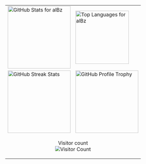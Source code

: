 <table>
  <tr>
    <td>
      <a href="https://github.com/albertobarrago">
        <img height="200" src="https://my-stats-43gk.vercel.app/api?username=albertobarrago&show_icons=true&theme=radical&hide=contribs,issues&rank_icon=github&include_all_commits=true&card_width=200" alt="GitHub Stats for alBz" />
      </a>
    </td>
    <td>
      <a href="https://github.com/albertobarrago">
        <img height="170" src="https://my-stats-43gk.vercel.app/api/top-langs/?username=albertobarrago&hide=html,scss,css&langs_count=8&layout=compact&theme=radical&card_width=300" alt="Top Languages for alBz" />
      </a>
    </td>
  </tr>
  <tr>
    <td>
      <img height="200" src="https://github-readme-streak-stats-git-main-davids-projects-ad77adcc.vercel.app/?user=albertobarrago&theme=radical" alt="GitHub Streak Stats" />
    </td>
    <td>
      <img height="200" src="https://github-profile-trophy.vercel.app/?username=albertobarrago&theme=radical&no-frame=true&title=Stars,Followers,Commits&column=-1" alt="GitHub Profile Trophy" />
    </td>
  </tr>
  <tr>
    <td colspan="2" align="center">
      <p>
        Visitor count<br>
        <img src="https://profile-counter.glitch.me/_albertobarrago/count.svg" alt="Visitor Count" />
      </p>
    </td>
  </tr>
</table>
